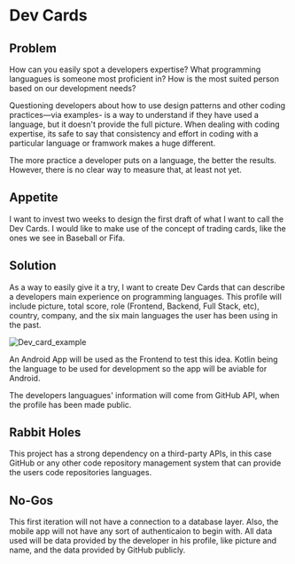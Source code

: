 # Dev Cards

## Problem
How can you easily spot a developers expertise? What programming languagues is someone most proficient in? How is the most suited person based on our development needs?

Questioning developers about how to use design patterns and other coding practices—via examples- is a way to understand if they have used a language, but it doesn't provide the full picture. When dealing with coding expertise, its safe to say that consistency and effort in coding with a particular language or framwork makes a huge different. 

The more practice a developer puts on a language, the better the results. However, there is no clear way to measure that, at least not yet.

## Appetite
I want to invest two weeks to design the first draft of what I want to call the Dev Cards. I would like to make use of the concept of 
trading cards, like the ones we see in Baseball or Fifa.

## Solution
As a way to easily give it a try, I want to create Dev Cards that can describe a developers main experience on programming languages.
This profile will include picture, total score, role (Frontend, Backend, Full Stack, etc), country, company, and the six main languages
the user has been using in the past. 

![Dev_card_example](achiriboga/dev_cards/blob/master/app/src/main/res/drawable/example.png)

An Android App will be used as the Frontend to test this idea. Kotlin being the language to be used for development so the app will be aviable for Android. 

The developers languagues' information will come from GitHub API, when the profile has been made public. 

## Rabbit Holes

This project has a strong dependency on a third-party APIs, in this case GitHub or any other code repository management system that can 
provide the users code repositories languages.

## No-Gos

This first iteration will not have a connection to a database layer. Also, the mobile app will not have any sort of authenticaion to begin with. All data used will be data provided by the developer in his profile, like picture and name, and the data provided by GitHub publicly.
